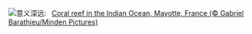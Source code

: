 ![](https://www.bing.com/th?id=OHR.MayotteCoral_ZH-CN8106288026_UHD.jpg&w=1000)意义深远:&nbsp;&ensp;[Coral reef in the Indian Ocean, Mayotte, France (© Gabriel Barathieu/Minden Pictures)](https://www.bing.com/th?id=OHR.MayotteCoral_ZH-CN8106288026_UHD.jpg)
<br><br/>
